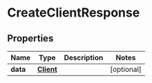 

# CreateClientResponse


## Properties

| Name | Type | Description | Notes |
|------------ | ------------- | ------------- | -------------|
|**data** | [**Client**](Client.md) |  |  [optional] |



